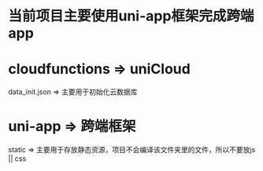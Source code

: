  # 当前项目主要使用uni-app框架完成跨端app
 
 # cloudfunctions => uniCloud
 data_init.json => 主要用于初始化云数据库

 # uni-app => 跨端框架
 static => 主要用于存放静态资源，项目不会编译该文件夹里的文件，所以不要放js || css

